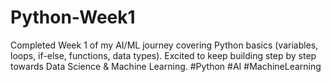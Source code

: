 # Python-Week1
Completed Week 1 of my AI/ML journey  covering Python basics (variables, loops, if-else, functions, data types). Excited to keep building step by step towards Data Science &amp; Machine Learning. #Python #AI #MachineLearning
